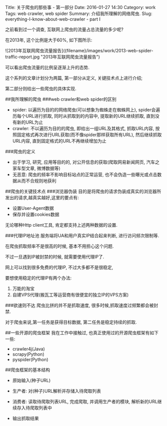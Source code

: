 Title: 关于爬虫的那些事 - 第一部分
Date: 2016-01-27 14:30
Category: work
Tags: web crawler, web spider
Summary: 介绍我所理解的网络爬虫.
Slug: everything-I-know-about-web-crawler - part I

之前看到过一个调查, 互联网上爬虫的流量占总流量的多少呢?

在2013年, 这个比例是大于60%, 如下图所示:  
<div class="picture">
![2013年互联网爬虫流量报告]({filename}/images/work/2013-web-spider-traffic-report.jpg "2013年互联网爬虫流量报告")  
</div> 

可以看出爬虫流量的比例呈逐渐上升的态势.

这个系列的文章计划分为两篇, 第一部分从定义, 关键技术点上进行介绍;

第二部分则给出一些爬虫的具体实现.

##我所理解的爬虫
###web crawler和web spider的区别

* spider: 以遍历为目的的网络爬虫(可以想象为蜘蛛走在蜘蛛网上), spider会遍历每个URL进行抓取, 同时从抓取到的内容中, 提取新的URL继续抓取, 直到没有新的URL为止
* crawler: 不以遍历为目的的爬虫, 即给出一组URL及其格式, 抓取URL内容, 按照固定格式再次进行URL获取(而不像spider那样获取所有URL), 然后继续抓取URL内容, 直到固定格式的URL不再继续增加为止

###爬虫的定义

* 出于学习, 研究, 应用等目的的, 对公开信息的获取(爬取网易新闻网页, 汽车之家车型文章, 微博数据等)
* 无恶意: 爬虫的频率不影响目标站点的正常运营, 也不会伪造一些曝光或点击数据从而不合规则地获利

##爬虫的关键技术点
###浏览器伪装
目的是将爬虫的请求伪装成真实的浏览器所发出的请求,越真实越好,这里的要点有:

* 设置User-Agent数据
* 保存并设置cookies数据

无论哪种Http client工具, 肯定都支持上述两种数据的设置.

###代理IP地址池
服务端将UA和用户真实IP结合起来判断, 进行访问频次限制等.

在爬虫抓取频率不是很高的时候, 基本不用担心这个问题.

不过一旦遇到IP被封禁的时候, 就需要使用代理IP了.

网上可以找到很多免费的代理IP, 不过大多都不是很稳定, 

要想使用稳定的代理IP有两个办法:

1. 万能的淘宝
2. 自建VPS代理(搬瓦工等运营商有很便宜的独立IP的VPS方案)

###欲速则不达
爬虫比拼的并不是抓取速度, 很多时候,抓取速度过频繁都会被封禁.

对于爬虫来说,第一任务是获得目标数据, 第二任务是稳定持续的抓取.

##一些开源的爬虫框架
我在工作中接触过, 也真正使用过的开源爬虫框架有如下一些:

* crawler4j(Java)
* scrapy(Python)
* pyspider(Python)

##爬虫框架的基本结构

* 原始输入(种子URL)

* 生产者: 对(种子)URL解析并存储入待爬取列表

* 消费者: 读取待爬取列表URL, 完成爬取, 并调用生产者的模块, 解析新的URL继续存入待爬取列表中

* 输出抓取结果
